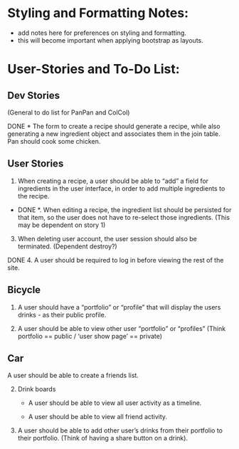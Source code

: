 

# Styling and Formatting Notes:
* add notes here for preferences on styling and formatting.
* this will become important when applying bootstrap as layouts.



# User-Stories and To-Do List:

## Dev Stories
(General to do list for PanPan and ColCol)

DONE * The form to create a recipe should generate a recipe, while also generating a new ingredient object and associates them in the join table. 
Pan should cook some chicken.


## User Stories

1. When creating a recipe, a user should be able to “add” a field for ingredients in the user interface, in order to add multiple ingredients to the recipe. 

* DONE *. When editing a recipe, the ingredient list should be persisted for that item, so the user does not have to re-select those ingredients. (This may be dependent on story 1)

3. When deleting user account, the user session should also be terminated. (Dependent destroy?)

DONE 4. A user should be required to log in before viewing the rest of the site.

## Bicycle

1. A user should have a “portfolio” or “profile” that will display the users drinks - as their public profile.

2. A user should be able to view other user “portfolio” or “profiles”
(Think portfolio == public / ‘user show page’ == private)


## Car

A user should be able to create a friends list.

2. Drink boards

	* A user should be able to view all user activity as a timeline.

	* A user should be able to view all friend activity.

3. A user should be able to add other user’s drinks from their portfolio to their portfolio.
(Think of having a share button on a drink).



